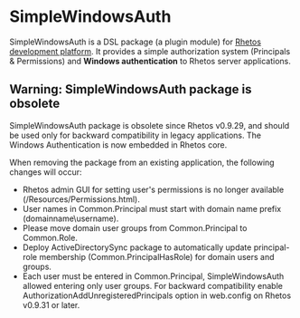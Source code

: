 # SimpleWindowsAuth

SimpleWindowsAuth is a DSL package (a plugin module) for [Rhetos development platform](https://github.com/Rhetos/Rhetos).
It provides a simple authorization system (Principals & Permissions) and **Windows authentication** to Rhetos server applications.

## Warning: SimpleWindowsAuth package is obsolete

SimpleWindowsAuth package is obsolete since Rhetos v0.9.29, and should be used only for backward compatibility in legacy applications.
The Windows Authentication is now embedded in Rhetos core.

When removing the package from an existing application, the following changes will occur:
* Rhetos admin GUI for setting user's permissions is no longer available (/Resources/Permissions.html).
* User names in Common.Principal must start with domain name prefix (domainname\username).
* Please move domain user groups from Common.Principal to Common.Role.
* Deploy ActiveDirectorySync package to automatically update principal-role membership (Common.PrincipalHasRole) for domain users and groups.
* Each user must be entered in Common.Principal, SimpleWindowsAuth allowed entering only user groups. For backward compatibility enable AuthorizationAddUnregisteredPrincipals option in web.config on Rhetos v0.9.31 or later.
